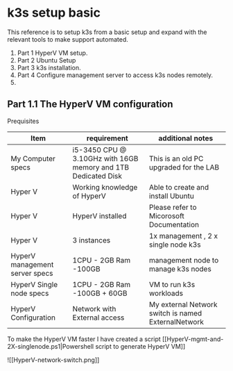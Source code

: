 # k3s setup basic 

This reference is to setup k3s from a basic setup and expand with the relevant tools to make support automated.
1. Part 1 HyperV VM setup.
2. Part 2 Ubuntu Setup
3. Part 3 k3s installation.
4. Part 4 Configure management server to access k3s nodes remotely.
5. 

## Part 1.1 The HyperV VM configuration

Prequisites

| Item | requirement| additional notes |
|---|---|---|
|My Computer specs | i5-3450 CPU @ 3.10GHz with 16GB memory and 1TB Dedicated Disk  | This is an old PC upgraded for the LAB |
|Hyper V | Working knowledge of HyperV |Able to create and install Ubuntu |
|Hyper V | HyperV installed |Please refer to Micorosoft Documentation|
|Hyper V | 3 instances |1x management , 2 x single node k3s|
|HyperV management server specs| 1CPU - 2GB Ram -100GB | management node to manage k3s nodes|
|HyperV Single node specs| 1CPU - 2GB Ram -100GB + 60GB |VM to run k3s workloads|
|HyperV Configuration| Network with External access |My external Network switch is named ExternalNetwork|

To make the HyperV VM faster I have created a script
[[HyperV-mgmt-and-2X-singlenode.ps1|Powershell script to generate HyperV VM]]




![[HyperV-network-switch.png]]